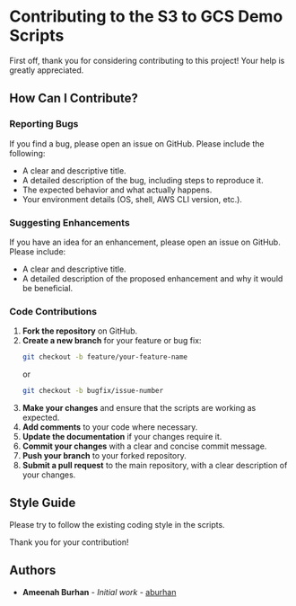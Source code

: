 <!--
Copyright 2025 Ameenah Burhan (aburhan)

Licensed under the Apache License, Version 2.0 (the "License");
you may not use this file except in compliance with the License.
You may obtain a copy of the License at

    http://www.apache.org/licenses/LICENSE-2.0

Unless required by applicable law or agreed to in writing, software
distributed under the License is distributed on an "AS IS" BASIS,
WITHOUT WARRANTIES OR CONDITIONS OF ANY KIND, either express or implied.
See the License for the specific language governing permissions and
limitations under the License.
-->

# Contributing to the S3 to GCS Demo Scripts

First off, thank you for considering contributing to this project! Your help is greatly appreciated.

## How Can I Contribute?

### Reporting Bugs

If you find a bug, please open an issue on GitHub. Please include the following:
- A clear and descriptive title.
- A detailed description of the bug, including steps to reproduce it.
- The expected behavior and what actually happens.
- Your environment details (OS, shell, AWS CLI version, etc.).

### Suggesting Enhancements

If you have an idea for an enhancement, please open an issue on GitHub. Please include:
- A clear and descriptive title.
- A detailed description of the proposed enhancement and why it would be beneficial.

### Code Contributions

1.  **Fork the repository** on GitHub.
2.  **Create a new branch** for your feature or bug fix:
    ```sh
    git checkout -b feature/your-feature-name
    ```
    or
    ```sh
    git checkout -b bugfix/issue-number
    ```
3.  **Make your changes** and ensure that the scripts are working as expected.
4.  **Add comments** to your code where necessary.
5.  **Update the documentation** if your changes require it.
6.  **Commit your changes** with a clear and concise commit message.
7.  **Push your branch** to your forked repository.
8.  **Submit a pull request** to the main repository, with a clear description of your changes.

## Style Guide

Please try to follow the existing coding style in the scripts.

Thank you for your contribution!

## Authors

*   **Ameenah Burhan** - *Initial work* - [aburhan](https://github.com/aburhan)

